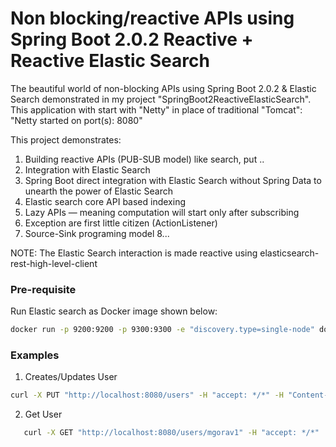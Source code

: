 # Non blocking/reactive APIs using Spring Boot 2.0.2 Reactive + Reactive Elastic Search

The beautiful world of non-blocking APIs using Spring Boot 2.0.2 & Elastic Search demonstrated in my project "SpringBoot2ReactiveElasticSearch".  This application with start with "Netty" in place of traditional "Tomcat": "Netty started on port(s): 8080"

This project demonstrates:
1. Building reactive APIs (PUB-SUB model) like search, put ..
2. Integration with Elastic Search 
3. Spring Boot direct integration with Elastic Search without Spring Data to unearth the power of Elastic Search
4. Elastic search core API based indexing
5. Lazy APIs — meaning computation will start only after subscribing
6. Exception are first little citizen (ActionListener<IndexResponse>)
7. Source-Sink programing model
8...

NOTE: The Elastic Search interaction is made reactive using elasticsearch-rest-high-level-client

### Pre-requisite
Run Elastic search as Docker image shown below:
```bash
docker run -p 9200:9200 -p 9300:9300 -e "discovery.type=single-node" docker.elastic.co/elasticsearch/elasticsearch:6.0.1
```

### Examples
1.  Creates/Updates User

```bash
curl -X PUT "http://localhost:8080/users" -H "accept: */*" -H "Content-Type: application/json" -d "{ \"dateOfBirth\": \"15/06/1978\", \"email\": \"blah@gmail.co\", \"firstName\": \"Gaurav\", \"lastName\": \"Malhotra\", \"sex\": \"M\", \"telephoneNumber\": \"123\", \"username\": \"mgorav\"}"
```

2. Get User

```bash
   curl -X GET "http://localhost:8080/users/mgorav1" -H "accept: */*"
```

